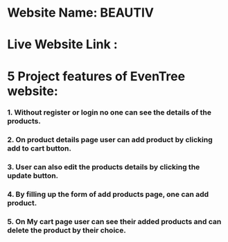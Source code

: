 # Website Name: BEAUTIV

# Live Website Link :  

# 5 Project features of EvenTree website:

### 1. Without register or login no one can see the details of the products. 
### 2. On product details page user can add product by clicking add to cart button.    
### 3. User can also edit the products details by clicking the update button.
### 4. By filling up the form of add products page, one can add product.
### 5. On My cart page user can see their added products and can delete the product by their choice.
